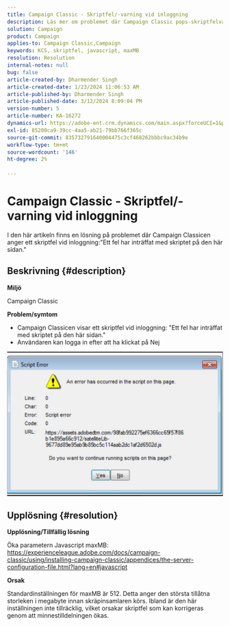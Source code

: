 ```yaml
---
title: Campaign Classic - Skriptfel/-varning vid inloggning
description: Läs mer om problemet där Campaign Classic pops-skriptfelvarning vid loggning. Öka parametern Javascript maxMB.
solution: Campaign
product: Campaign
applies-to: Campaign Classic,Campaign
keywords: KCS, skriptfel, javascript, maxMB
resolution: Resolution
internal-notes: null
bug: false
article-created-by: Dharmender Singh
article-created-date: 1/23/2024 11:06:53 AM
article-published-by: Dharmender Singh
article-published-date: 3/12/2024 8:09:04 PM
version-number: 5
article-number: KA-16272
dynamics-url: https://adobe-ent.crm.dynamics.com/main.aspx?forceUCI=1&pagetype=entityrecord&etn=knowledgearticle&id=3eda4c7e-dfb9-ee11-a569-6045bd006149
exl-id: 85200ca9-39cc-4aa5-ab21-79bb766f365c
source-git-commit: 835732791640004475c3cf468262bbbc9ac34b9e
workflow-type: tm+mt
source-wordcount: '146'
ht-degree: 2%

---
```


# Campaign Classic - Skriptfel/-varning vid inloggning


I den här artikeln finns en lösning på problemet där Campaign Classicen anger ett skriptfel vid inloggning:&quot;Ett fel har inträffat med skriptet på den här sidan.&quot;

## Beskrivning {#description}


<b>Miljö</b>

Campaign Classic

<b>Problem/symtom</b>

- Campaign Classicen visar ett skriptfel vid inloggning: &quot;Ett fel har inträffat med skriptet på den här sidan.&quot;
- Användaren kan logga in efter att ha klickat på Nej


![](assets/___3fda4c7e-dfb9-ee11-a569-6045bd006149___.jpeg)


## Upplösning {#resolution}


<b>Upplösning/Tillfällig lösning</b>

Öka parametern Javascript maxMB: https://experienceleague.adobe.com/docs/campaign-classic/using/installing-campaign-classic/appendices/the-server-configuration-file.html?lang=en#javascript

<b>Orsak</b>

Standardinställningen för maxMB är 512. Detta anger den största tillåtna storleken i megabyte innan skräpinsamlaren körs. Ibland är den här inställningen inte tillräcklig, vilket orsakar skriptfel som kan korrigeras genom att minnestilldelningen ökas.
